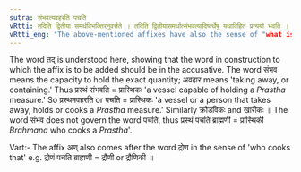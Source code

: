 ```yaml
---
sutra: संभवत्यवहरति पचति
vRtti: तदिति द्वितीया समर्थविभक्तिरनुवर्त्तते । तदिति द्वितीयासमर्थात्संभवत्यादिष्वर्थेषु यथाविहितं प्रत्ययो भवति । तन्नाधेयस्य प्रमाणानतिरेकः संभवः । उपसंहरणमवहारः । विक्लेदनं पाकः ॥
vRtti_eng: "The above-mentioned affixes have also the sense of "what is capable of holding that; or takes away that, or cooks that.""
---
```

The word तद् is understood here, showing that the word in construction to which the affix is to be added should be in the accusative. The word संभव means the capacity to hold the exact quantity; अवहार means 'taking away, or containing.' Thus प्रस्थं संभवति = प्रास्थिकः 'a vessel capable of holding a _Prastha_ measure.' So प्रस्थमवहरति or पचति = प्रास्थिकः 'a vessel or a person that takes away, holds or cooks a _Prastha_ measure.' Similarly क्रौडविकः and खारीकः ॥ The word संभव does not govern the word पचति, thus प्रस्थं पचति ब्राह्मणी = प्रास्थिकी _Brahmana_ who cooks a _Prastha_'.

Vart:- The affix अण् also comes after the word द्रोण in the sense of 'who cooks that' e.g. द्रोणं पचति ब्राह्मणी = द्रौणी or द्रौणिकी ॥
